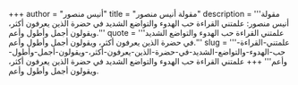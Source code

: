 +++
author = "أنيس منصور"
title = "مقولة أنيس منصور"
description = '''مقولة أنيس منصور: علمتني القراءة حب الهدوء والتواضع الشديد في حضرة الذين يعرفون أكثر، ويقولون أجمل وأطول وأعم.'''
quote = '''علمتني القراءة حب الهدوء والتواضع الشديد في حضرة الذين يعرفون أكثر، ويقولون أجمل وأطول وأعم.'''
slug = '''علمتني-القراءة-حب-الهدوء-والتواضع-الشديد-في-حضرة-الذين-يعرفون-أكثر،-ويقولون-أجمل-وأطول-وأعم'''
+++
علمتني القراءة حب الهدوء والتواضع الشديد في حضرة الذين يعرفون أكثر، ويقولون أجمل وأطول وأعم.
